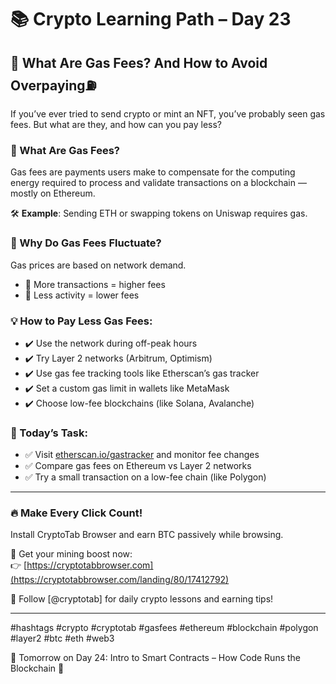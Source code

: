 # 📚 Crypto Learning Path – Day 23
## 📍 What Are Gas Fees? And How to Avoid Overpaying⛽️

If you’ve ever tried to send crypto or mint an NFT, you’ve probably seen gas fees. But what are they, and how can you pay less?

### 🔹 What Are Gas Fees?
Gas fees are payments users make to compensate for the computing energy required to process and validate transactions on a blockchain — mostly on Ethereum.

🛠 **Example**: Sending ETH or swapping tokens on Uniswap requires gas.

### 🔸 Why Do Gas Fees Fluctuate?
Gas prices are based on network demand.
- 🔼 More transactions = higher fees
- 🔽 Less activity = lower fees

### 💡 How to Pay Less Gas Fees:
- ✔️ Use the network during off-peak hours
- ✔️ Try Layer 2 networks (Arbitrum, Optimism)
- ✔️ Use gas fee tracking tools like Etherscan’s gas tracker
- ✔️ Set a custom gas limit in wallets like MetaMask
- ✔️ Choose low-fee blockchains (like Solana, Avalanche)

### 🧪 Today’s Task:
- ✅ Visit [etherscan.io/gastracker](https://etherscan.io/gastracker) and monitor fee changes
- ✅ Compare gas fees on Ethereum vs Layer 2 networks
- ✅ Try a small transaction on a low-fee chain (like Polygon)

---

### 🔥 Make Every Click Count!
Install CryptoTab Browser and earn BTC passively while browsing.

🔗 Get your mining boost now:  
👉 [https://cryptotabbrowser.com](https://cryptotabbrowser.com/landing/80/17412792)

📢 Follow [@cryptotab] for daily crypto lessons and earning tips!

---

#hashtags
#crypto #cryptotab #gasfees #ethereum #blockchain #polygon #layer2 #btc #eth #web3

📆 Tomorrow on Day 24: Intro to Smart Contracts – How Code Runs the Blockchain 🤖
